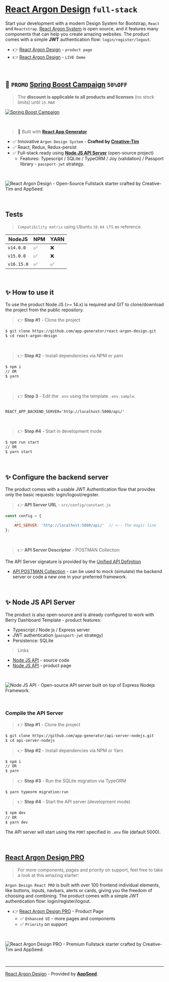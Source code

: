 # [React Argon Design](https://appseed.us/product/argon-design-system/api-server-nodejs/react/) `full-stack`

Start your development with a modern Design System for Bootstrap, `React` and `Reactstrap`. [React Argon System](https://appseed.us/product/argon-design-system/api-server-nodejs/react/) is open source, and it features many components that can help you create amazing websites.
The product comes with a simple **JWT** authentication flow: `login/register/logout`. 

- 👉 [React Argon Design](https://appseed.us/product/argon-design-system/api-server-nodejs/react/) - `product page`
- 👉 [React Argon Design](https://react-argon-design.appseed-srv1.com/) - `LIVE Demo`

<br />

## 🚀 `PROMO` [Spring Boost Campaign](https://appseed.us/discounts/) `50%OFF`

> The **discount is applicable to all products and licenses** (no stock limits) until `15.MAR`

[![Spring Boost Campaign](https://user-images.githubusercontent.com/51070104/221118889-171c5afc-4d01-402b-8681-61b37338e26c.png)](https://appseed.us/discounts/)

<br />

> 🚀 Built with **[React App Generator](https://appseed.us/generator/react/)**

- ✅ Innovative `Argon Design System` - **Crafted by [Creative-Tim](https://www.creative-tim.com/?AFFILIATE=128200)**
- ✅ React, Redux, Redux-persist
- ✅ Full-stack ready using **[Node JS API Server](https://appseed.us/boilerplate-code/nodejs-starter/)** (open-source project)
  - Features: Typescript / SQLite / TypeORM / Joy (validation) / Passport library - `passport-jwt` strategy.

<br />

![React Argon Design - Open-Source Fullstack starter crafted by Creative-Tim and AppSeed.](https://user-images.githubusercontent.com/51070104/206225228-85e663a2-40e6-4346-bff2-c5c3ebd7dc4b.png)

<br />

## Tests

> `Compatibility matrix` using Ubuntu `18.04 LTS` as reference.

| NodeJS | NPM | YARN | 
| --- | --- | --- |  
| `v14.0.0` | ✅ | ❌ |
| `v15.0.0` | ✅ | ❌ | 
| `v16.15.0` | ✅ | ✅ | 

<br />

## ✨ How to use it

To use the product Node JS (>= 14.x) is required and GIT to clone/download the project from the public repository.

> 👉 **Step #1** - Clone the project

```bash
$ git clone https://github.com/app-generator/react-argon-design.git
$ cd react-argon-design
```

<br >

> 👉 **Step #2** - Install dependencies via NPM or yarn

```bash
$ npm i
// OR
$ yarn
```

<br />

> 👉 **Step 3** - Edit the `.env` using the template `.env.sample`. 

```env

REACT_APP_BACKEND_SERVER='http://localhost:5000/api/'

```

<br />

> 👉 **Step #4** - Start in development mode

```bash
$ npm run start 
// OR
$ yarn start
```

<br />

## ✨ Configure the backend server

The product comes with a usable JWT Authentication flow that provides only the basic requests: login/logout/register. 

> 👉 **API Server URL** - `src/config/constant.js` 

```javascript
const config = {
    ...
    API_SERVER: 'http://localhost:5000/api/'  // <-- The magic line
};
```

<br />

> 👉 **API Server Descriptor** - POSTMAN Collection

The API Server signature is provided by the [Unified API Definition](https://docs.appseed.us/boilerplate-code/api-unified-definition)

- [API POSTMAN Collection](https://github.com/app-generator/api-server-unified/blob/main/api.postman_collection.json) - can be used to mock (simulate) the backend server or code a new one in your preferred framework. 

<br />

## ✨ Node JS API Server

The product is also open-source and is already configured to work with Berry Dashboard Template - product features:

- Typescript / Node js / Express server
- JWT authentication (`passport-jwt` strategy)
- Persistence: SQLite 

> Links

- [Node JS API](https://github.com/app-generator/api-server-nodejs) - source code
- [Node JS API](https://appseed.us/boilerplate-code/nodejs-starter) - product page

<br />

![Node JS API - Open-source API server built on top of Express Nodejs Framework.](https://user-images.githubusercontent.com/51070104/124934824-c210a700-e00d-11eb-9d01-e05bd8bfb608.png)

<br />

### Compile the API Server

> 👉 **Step #1** - Clone the project

```bash
$ git clone https://github.com/app-generator/api-server-nodejs.git
$ cd api-server-nodejs
```

> 👉 **Step #2** - Install dependencies via NPM or Yarn

```bash
$ npm i
// OR
$ yarn
```

> 👉 **Step #3** - Run the SQLite migration via TypeORM

```
$ yarn typeorm migration:run
```

> 👉 **Step #4** - Start the API server (development mode)

```bash
$ npm dev
// OR
$ yarn dev
```

The API server will start using the `PORT` specified in `.env` file (default 5000).

<br /> 

## [React Argon Design PRO](https://appseed.us/product/argon-design-system-pro/full-stack/)

> For more components, pages and priority on support, feel free to take a look at this amazing starter:

`Argon Design React PRO` is built with over 100 frontend individual elements, like buttons, inputs, navbars, alerts or cards, giving you the freedom of choosing and combining. The product comes with a simple JWT authentication flow: login/register/logout. 

- 👉 [React Argon Design PRO](https://appseed.us/product/argon-design-system-pro/full-stack/) - Product Page
  - ✅ `Enhanced UI` - more pages and components
  - ✅ `Priority` on support

<br >

![React Argon Design PRO - Premium Fullstack starter crafted by Creative-Tim and AppSeed.](https://user-images.githubusercontent.com/51070104/206378423-541acda7-1022-419e-998e-716ade757906.png)

<br />

---
[React Argon Design](https://appseed.us/product/argon-design-system/api-server-nodejs/react/) - Provided by **[AppSeed](https://appseed.us/app-generator)**.
